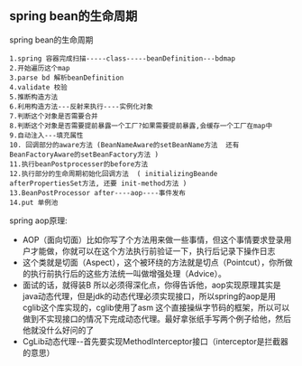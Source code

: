 ## spring  bean的生命周期
spring bean的生命周期
```
1.spring 容器完成扫描-----class-----beanDefinition---bdmap
2.开始遍历这个map
3.parse bd 解析beanDefinition
4.validate 校验
5.推断构造方法
6.利用构造方法---反射来执行----实例化对象
7.判断这个对象是否需要合并
8.判断这个对象是否需要提前暴露一个工厂?如果需要提前暴露,会缓存一个工厂在map中
9.自动注入---填充属性
10. 回调部分的aware方法 (BeanNameAware的setBeanName方法  还有BeanFactoryAware的setBeanFactory方法 )
11.执行beanPostprocesser的before方法
12.执行部分的生命周期初始化回调方法  ( initializingBeande afterPropertiesSet方法, 还要 init-method方法 )
13.BeanPostProcessor after----aop----事件发布
14.put 单例池
```

spring aop原理: 
+ AOP（面向切面）比如你写了个方法用来做一些事情，但这个事情要求登录用户才能做，你就可以在这个方法执行前验证一下，执行后记录下操作日志
+ 这个类就是切面（Aspect），这个被环绕的方法就是切点（Pointcut），你所做的执行前执行后的这些方法统一叫做增强处理（Advice）。
+ 面试的话，就得装B  所以必须得深化点，你得告诉他，aop实现原理其实是java动态代理，但是jdk的动态代理必须实现接口，所以spring的aop是用cglib这个库实现的，cglib使用了asm
这个直接操纵字节码的框架，所以可以做到不实现接口的情况下完成动态代理。最好拿张纸手写两个例子给他，然后他就没什么好问的了
+ CgLib动态代理--首先要实现MethodInterceptor接口（interceptor是拦截器的意思）
